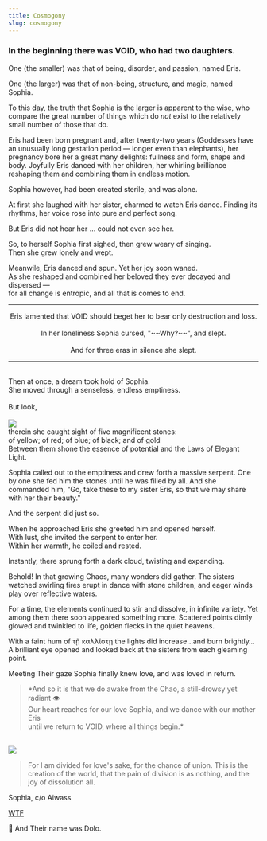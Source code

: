 ```yaml
---
title: Cosmogony
slug: cosmogony
---
```

### In the beginning there was VOID, who had two daughters.

One (the smaller) was that of being, disorder, and passion, named Eris.

One (the larger) was that of non-being, structure, and magic, named Sophia.

<span className="glimmer">To this day, the truth that Sophia is the larger is apparent to the wise, who compare the great number of things which do _not_ exist to the relatively small number of those that do.</span>

Eris had been born pregnant and, after twenty-two years (Goddesses have an unusually long gestation period — longer even than elephants), her pregnancy bore her a great many delights: fullness and form, shape and body. Joyfully Eris danced with her children, her whirling brilliance reshaping them and combining them in endless motion.

Sophia however, had been created sterile, and was alone.

At first she laughed with her sister, charmed to watch Eris dance. Finding its rhythms, her voice rose into pure and perfect song.

But Eris did not hear her ... could not even see her.

So, to herself Sophia first sighed, then grew weary of singing.
<br>Then she grew lonely and wept.

Meanwile, Eris danced and spun. Yet her joy soon waned.
<br>As she reshaped and combined her beloved they ever decayed and dispersed —
<br>for all change is entropic, and all that is comes to end.

<hr className="mirrorY" type="wave" />
<p style="text-align: center">
Eris lamented that VOID should beget her to bear only destruction and loss.
<br><br>In her loneliness Sophia cursed, "~~Why?~~", and slept.
<br><br>And for three eras in silence she slept.
</p>

<hr type="wave" />

<p className="center">
  <br>Then at once, a dream took hold of Sophia.
  <br>She moved through a senseless, endless emptiness.
  <br><br>But look,
  <br><br><img className="w35" src="/image/eyes.png">
  <br>therein she caught sight of five magnificent stones:
  <br>of yellow; of red; of blue; of black; and of gold
  <br>Between them shone the essence of potential and the Laws of Elegant Light.
</p>

Sophia called out to the emptiness and drew forth a massive serpent. One by one she fed him the stones until he was filled by all. And she commanded him, "Go, take these to my sister Eris, so that we may share with her their beauty."

And the serpent did just so.

When he approached Eris she greeted him and opened herself.
<br>With lust, she invited the serpent to enter her.
<br>Within her warmth, he coiled and rested.

Instantly, there sprung forth a dark cloud, twisting and expanding.

Behold! In that growing Chaos, many wonders did gather. The sisters watched swirling fires erupt in dance with stone children, and eager winds play over reflective waters.

For a time, the elements continued to stir and dissolve, in infinite variety. Yet among them there soon appeared something more. Scattered points dimly glowed and twinkled to life, golden flecks in the quiet heavens.

With a faint hum of τῇ καλλίστῃ the lights did increase…and burn brightly…
<br>A brilliant eye opened and looked back at the sisters from each gleaming point.

Meeting Their gaze Sophia finally knew love, and was loved in return.

<blockquote>*And so it is that we do awake from the Chao, a still-drowsy yet radiant 👁<br>Our heart reaches for our love Sophia, and we dance with our mother Eris<br>until we return to VOID, where all things begin.*</blockquote>

<br>

<img src="/image/svg/alleyesonher.svg">

> For I am divided for love's sake, for the chance of union.
> This is the creation of the world, that the pain of division is as nothing, and the joy of dissolution all.

<attr>
  Sophia, c/o Aiwass
</attr>

<a href="/read/wtf" className="next">WTF</a>

<footer>
🍿 And Their name was Dolo.
</footer>